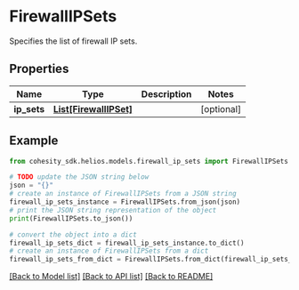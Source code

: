 # FirewallIPSets

Specifies the list of firewall IP sets.

## Properties

Name | Type | Description | Notes
------------ | ------------- | ------------- | -------------
**ip_sets** | [**List[FirewallIPSet]**](FirewallIPSet.md) |  | [optional] 

## Example

```python
from cohesity_sdk.helios.models.firewall_ip_sets import FirewallIPSets

# TODO update the JSON string below
json = "{}"
# create an instance of FirewallIPSets from a JSON string
firewall_ip_sets_instance = FirewallIPSets.from_json(json)
# print the JSON string representation of the object
print(FirewallIPSets.to_json())

# convert the object into a dict
firewall_ip_sets_dict = firewall_ip_sets_instance.to_dict()
# create an instance of FirewallIPSets from a dict
firewall_ip_sets_from_dict = FirewallIPSets.from_dict(firewall_ip_sets_dict)
```
[[Back to Model list]](../README.md#documentation-for-models) [[Back to API list]](../README.md#documentation-for-api-endpoints) [[Back to README]](../README.md)


